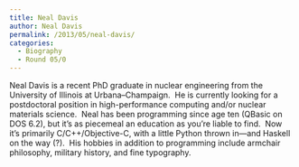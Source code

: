 ```yaml
---
title: Neal Davis
author: Neal Davis
permalink: /2013/05/neal-davis/
categories:
  - Biography
  - Round 05/0
---
```

Neal Davis is a recent PhD graduate in nuclear engineering from the University of Illinois at Urbana–Champaign.  He is currently looking for a postdoctoral position in high-performance computing and/or nuclear materials science.  Neal has been programming since age ten (QBasic on DOS 6.2), but it&#8217;s as piecemeal an education as you&#8217;re liable to find.  Now it&#8217;s primarily C/C++/Objective-C, with a little Python thrown in—and Haskell on the way (?).  His hobbies in addition to programming include armchair philosophy, military history, and fine typography.
